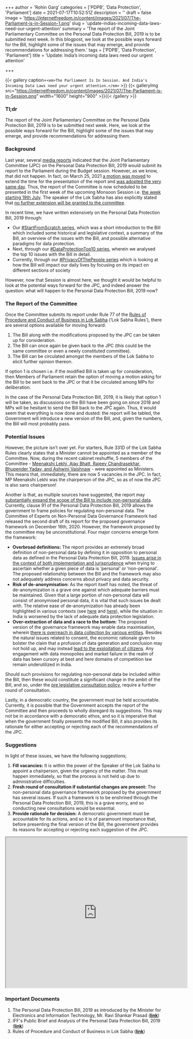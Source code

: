 +++
author = 'Rohin Garg'
categories = ['PDPB', 'Data Protection', 'Parliament']
date = 2021-07-17T10:52:51Z
description = ''
draft = false
image = 'https://internetfreedom.in/content/images/2021/07/The-Parliament-is-in-Session-1.png'
slug = 'update-indias-incoming-data-laws-need-our-urgent-attention'
summary = 'The report of the Joint Parliamentary Committee on the Personal Data Protection Bill, 2019 is to be submitted next week. In this blogpost, we look at the possible ways forward for the Bill, highlight some of the issues that may emerge, and provide recommendations for addressing them.'
tags = ['PDPB', 'Data Protection', 'Parliament']
title = 'Update: India’s incoming data laws need our urgent attention'

+++


{{< gallery caption=`<em>The Parliament Is In Session. And India's Incoming Data Laws need your urgent attention.</em>` >}}
{{< galleryImg  src="https://internetfreedom.in/content/images/2021/07/The-Parliament-is-in-Session.png" width="1600" height="900" >}}{{< /gallery >}}

>>>> <form><script src="https://checkout.razorpay.com/v1/payment-button.js" data-payment_button_id="pl_HLkgeWGQLMuddp" async> </script> </form>

### **Tl;dr**

The report of the Joint Parliamentary Committee on the Personal Data Protection Bill, 2019 is to be submitted next week. Here, we look at the possible ways forward for the Bill, highlight some of the issues that may emerge, and provide recommendations for addressing them.

### Background

Last year, several [media reports](https://www.business-standard.com/budget/article/budget-2021-personal-data-protection-bill-likely-to-be-tabled-in-parl-120100400544_1.html) indicated that the Joint Parliamentary Committee (JPC) on the Personal Data Protection Bill, 2019 would submit its report to the Parliament during the Budget session. However, as we know, that did not happen. In fact, on March 25, 2021 [a motion was moved](http://loksabhaph.nic.in/Business/ListofBusiness.aspx) to extend the time for the presentation of the report and [was adopted the very same day](http://loksabhaph.nic.in/Business/UserBulletin1.aspx). Thus, the report of the Committee is now scheduled to be presented in the first week of the upcoming Monsoon Session i.e. [the week starting 19th July](http://loksabhaph.nic.in/Business/UserBulletin2.aspx). The speaker of the Lok Sabha has also explicitly stated that [no further extension will be granted to the committee](https://www.medianama.com/2021/07/223-pdp-no-extension-om-birla/).

In recent time, we have written extensively on the Personal Data Protection Bill, 2019 through:

* Our [#StartFromScratch series](https://internetfreedom.in/constitutional-utopias-of-digital-protection/), which was a short introduction to the Bill which included some historical and legislative context, a summary of the Bill, an overview of the issues with the Bill, and possible alternative paradigms for data protection.
* Next, through our [#DataProtectionTop10 series](https://internetfreedom.in/tag/dataprotectiontop10/), wherein we analysed the top 10 issues with the Bill in detail.
* Currently, through our [#PrivacyOfThePeople series](https://internetfreedom.in/tag/privacyofthepeople/) which is looking at how the Bill will impact our daily lives by focusing on its impact on different sections of society

However, now that Session is almost here, we thought it would be helpful to look at the potential ways forward for the JPC, and indeed answer the question: what will happen to the Personal Data Protection Bill, 2019 now?

### The Report of the Committee

Once the Committee submits its report under Rule 77 of the [Rules of Procedure and Conduct of Business in Lok Sabha](http://loksabhaph.nic.in/rules/rules.pdf) (‘Lok Sabha Rules’), there are several options available for moving forward:

1. The Bill along with the  modifications proposed by the JPC can be taken up for consideration.
2. The Bill can once again be given back to the JPC (this could be the same committee or even a newly constituted committee).
3. The Bill can be circulated amongst the members of the Lok Sabha to elicit further opinion thereon.

If option 1 is chosen i.e. if the modified Bill is taken up for consideration, then Members of Parliament retain the option of moving a motion asking for the Bill to be sent back to the JPC or that it be circulated among MPs for deliberation.

In the case of the Personal Data Protection Bill, 2019, it is likely that option 1 will be taken, as discussions on the Bill have been going on since 2018 and MPs will be hesitant to send the Bill back to the JPC again. Thus, it would seem that everything is now done and dusted: the report will be tabled, the Government will introduce a new version of the Bill, and, given the numbers, the Bill will most probably pass.

### Potential Issues

However, the picture isn’t over yet. For starters, Rule 331D of the Lok Sabha Rules clearly states that a Minister cannot be appointed as a member of the Committee. Now, during the recent cabinet reshuffle, 5 members of the Committee - [Meenakshi Lekhi, Ajay Bhatt, Rajeev Chandrasekhar, Bhupender Yadav, and Ashwini Vaishnaw](https://timesofindia.indiatimes.com/india/tenure-of-panel-on-data-protection-bill-wont-be-extended-any-more-speaker/articleshow/84396151.cms) - were appointed as Ministers. This means that, immediately, there are now 5 vacancies in the JPC. In fact, MP Meenakshi Lekhi was the chairperson of the JPC, so as of now the JPC is also sans chairperson!

Another is that, as multiple sources have suggested, the report may [substantially expand the scope of the Bill to include non-personal data](https://www.hindustantimes.com/india-news/cabinet-reshuffle-may-delay-first-data-privacy-law-101625772399368.html). Currently, clause 91 of the Personal Data Protection Bill, 2019 allows the government to frame policies for regulating non-personal data. The Committee of Experts on Non-Personal Data Governance Framework had released the second draft of its report for the proposed governance framework on December 16th, 2020. However, the framework proposed by the committee may be unconstitutional. Four major concerns emerge form the framework:

* **Overbroad definitions:** The report provides an extremely broad definition of non-personal data by defining it in opposition to personal data as defined in the Personal Data Protection Bill, 2019. [Issues arise in the context of both implementation and jurisprudence](https://www.lexology.com/library/detail.aspx?g=804ce9b8-dfa5-4c67-bbf7-4cc3e087c2f8.) when trying to ascertain whether a given piece of data is ‘personal’ or ‘non-personal’. The proposed relationship between the Bill and the framework may also not adequately address concerns about privacy and data security.
* **Risk of de-anonymisation:** As the report itself has noted, the threat of de-anonymization is a grave one against which adequate barriers must be maintained. Given that a large portion of non-personal data will consist of anonymised personal data, it is vital that such issues be dealt with. The relative ease of de-anonymization has already been highlighted in various contexts (see [here](https://www.lexology.com/library/detail.aspx?g=804ce9b8-dfa5-4c67-bbf7-4cc3e087c2f8.) and [here](https://www.lexology.com/library/detail.aspx?g=804ce9b8-dfa5-4c67-bbf7-4cc3e087c2f8.)), while the situation in India is worsened by the lack of adequate data protection legislation.
* **Over-extraction of data and a race to the bottom:** The proposed version of the governance framework may enable data maximisation, wherein [there is overreach in data collection by various entities](https://www.theguardian.com/technology/2016/aug/31/personal-data-corporate-use-google-amazon). Besides the natural issues related to consent, the economic rationale given to bolster the claim that a profusion of data generation and conclusion may not hold up, and may instead [lead to the exploitation of citizens](https://www.epw.in/engage/article/politics-indias-data-protection-ecosystem). Any engagement with data monopolies and market failure in the realm of data has been cursory at best and here domains of competition law remain underutilized in India.

Should such provisions for regulating non-personal data be included within the Bill, then these would constitute a significant change in the ambit of the Bill, and so, under the [pre legislative consultation policy](https://legislative.gov.in/documents/pre-legislative-consultation-policy), require a further round of consultation.

Lastly, in a democratic country, the government must be held accountable. Currently, it is possible that the Government accepts the report of the Committee and then proceeds to wholly disregard its suggestions. This may not be in accordance with a democratic ethos, and so it is imperative that when the government finally presents the modified Bill, it also provides its rationale for either accepting or rejecting each of the recommendations of the JPC.

### **Suggestions**

In light of these issues, we have the following suggestions;

1. ******Fill vacancies:****** It is within the power of the Speaker of the Lok Sabha to appoint a chairperson, given the urgency of the matter. This must happen immediately, so that the process is not held up due to administrative difficulties.
2. ******Fresh round of consultation if substantial changes are present:****** The non-personal data governance framework proposed by the government has several issues. If such a framework is to be enshrined through the Personal Data Protection Bill, 2019, this is a grave worry, and so conducting new consultations would be essential.
3. ****Provide rationale for decision:**** A democratic government must be accountable for its actions, and so it is of paramount importance that, before presenting the final version of the Bill, the government provides its reasons for accepting or rejecting each suggestion of the JPC.

<iframe src="https://drive.google.com/file/d/1f1Di4uv4EE5KlBMgqNmzv_w0iNrgAxni/preview" width="580" height="480"></iframe>

### **Important Documents**

1. The Personal Data Protection Bill, 2019 as introduced by the Minister for Electronics and Information Technology, Mr. Ravi Shankar Prasad (**[link](http://164.100.47.4/BillsTexts/LSBillTexts/Asintroduced/373_2019_LS_Eng.pdf)**)
2. IFF's Public Brief and Analysis of the Personal Data Protection Bill, 2019 (**[link](https://saveourprivacy.in/media/all/Brief-PDP-Bill-25.12.2020.pdf)**)
3. Rules of Procedure and Conduct of Business in Lok Sabha (**[link](http://loksabhaph.nic.in/rules/rules.pdf)**)

> > > <form><script src="https://cdn.razorpay.com/static/widget/subscription-button.js" data-subscription_button_id="pl_HLk5qU1K35hmPH" data-button_theme="brand-color" async> </script> </form>










